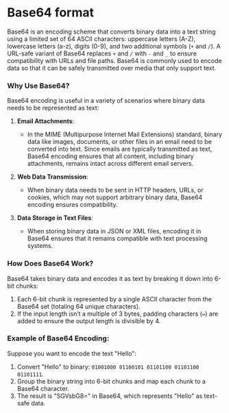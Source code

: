 # Base64 format
Base64 is an encoding scheme that converts binary data into a text string using a limited set of 64 ASCII characters: uppercase letters (A-Z), lowercase letters (a-z), digits (0-9), and two additional symbols (`+` and `/`). A URL-safe variant of Base64 replaces `+` and `/` with `-` and `_` to ensure compatibility with URLs and file paths. Base64 is commonly used to encode data so that it can be safely transmitted over media that only support text.

### Why Use Base64?
Base64 encoding is useful in a variety of scenarios where binary data needs to be represented as text:

1. **Email Attachments**: 
   - In the MIME (Multipurpose Internet Mail Extensions) standard, binary data like images, documents, or other files in an email need to be converted into text. Since emails are typically transmitted as text, Base64 encoding ensures that all content, including binary attachments, remains intact across different email servers.

2. **Web Data Transmission**:
   - When binary data needs to be sent in HTTP headers, URLs, or cookies, which may not support arbitrary binary data, Base64 encoding ensures compatibility.

3. **Data Storage in Text Files**:
   - When storing binary data in JSON or XML files, encoding it in Base64 ensures that it remains compatible with text processing systems.

### How Does Base64 Work?
Base64 takes binary data and encodes it as text by breaking it down into 6-bit chunks:
1. Each 6-bit chunk is represented by a single ASCII character from the Base64 set (totaling 64 unique characters).
2. If the input length isn’t a multiple of 3 bytes, padding characters (`=`) are added to ensure the output length is divisible by 4.

### Example of Base64 Encoding:
Suppose you want to encode the text "Hello":
1. Convert "Hello" to binary: `01001000 01100101 01101100 01101100 01101111`.
2. Group the binary string into 6-bit chunks and map each chunk to a Base64 character.
3. The result is "SGVsbG8=" in Base64, which represents "Hello" as text-safe data.